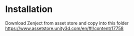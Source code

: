 Installation
============

Download Zenject from asset store and copy into this folder
https://www.assetstore.unity3d.com/en/#!/content/17758